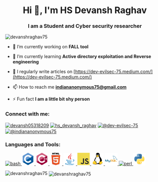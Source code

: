 <h1 align="center">Hi 👋, I'm HS Devansh Raghav</h1>
<h3 align="center">I am a Student and Cyber security researcher</h3>

<p align="left"> <img src="https://komarev.com/ghpvc/?username=devanshraghav75&label=Profile%20views&color=0e75b6&style=flat" alt="devanshraghav75" /> </p>
</a> </p>

- 🔭 I’m currently working on **FALL tool**

- 🌱 I’m currently learning **Active directory exploitation and Reverse engineering**

- 📝 I regularly write articles on [https://dev-evilsec-75.medium.com/](https://dev-evilsec-75.medium.com/)

- 📫 How to reach me **indiananonymous75@gmail.com**

- ⚡ Fun fact **I am a little bit shy person**

<h3 align="left">Connect with me:</h3>
<p align="left">
<a href="https://twitter.com/devansh05318209" target="blank"><img align="center" src="https://raw.githubusercontent.com/rahuldkjain/github-profile-readme-generator/master/src/images/icons/Social/twitter.svg" alt="devansh05318209" height="30" width="40" /></a>
<a href="https://instagram.com/hs_devansh_raghav" target="blank"><img align="center" src="https://raw.githubusercontent.com/rahuldkjain/github-profile-readme-generator/master/src/images/icons/Social/instagram.svg" alt="hs_devansh_raghav " height="30" width="40" /></a>
<a href="https://medium.com/@dev-evilsec-75" target="blank"><img align="center" src="https://raw.githubusercontent.com/rahuldkjain/github-profile-readme-generator/master/src/images/icons/Social/medium.svg" alt="@dev-evilsec-75" height="30" width="40" /></a>
<a href="https://www.hackerearth.com/@indiananonymous75" target="blank"><img align="center" src="https://raw.githubusercontent.com/rahuldkjain/github-profile-readme-generator/master/src/images/icons/Social/hackerearth.svg" alt="@indiananonymous75" height="30" width="40" /></a>
</p>

<h3 align="left">Languages and Tools:</h3>
<p align="left"> <a href="https://www.gnu.org/software/bash/" target="_blank"> <img src="https://www.vectorlogo.zone/logos/gnu_bash/gnu_bash-icon.svg" alt="bash" width="40" height="40"/> </a> <a href="https://www.cprogramming.com/" target="_blank"> <img src="https://raw.githubusercontent.com/devicons/devicon/master/icons/c/c-original.svg" alt="c" width="40" height="40"/> </a> <a href="https://www.w3schools.com/cpp/" target="_blank"> <img src="https://raw.githubusercontent.com/devicons/devicon/master/icons/cplusplus/cplusplus-original.svg" alt="cplusplus" width="40" height="40"/> </a> <a href="https://www.w3.org/html/" target="_blank"> <img src="https://raw.githubusercontent.com/devicons/devicon/master/icons/html5/html5-original-wordmark.svg" alt="html5" width="40" height="40"/> </a> <a href="https://www.java.com" target="_blank"> <img src="https://raw.githubusercontent.com/devicons/devicon/master/icons/java/java-original.svg" alt="java" width="40" height="40"/> </a> <a href="https://developer.mozilla.org/en-US/docs/Web/JavaScript" target="_blank"> <img src="https://raw.githubusercontent.com/devicons/devicon/master/icons/javascript/javascript-original.svg" alt="javascript" width="40" height="40"/> </a> <a href="https://www.linux.org/" target="_blank"> <img src="https://raw.githubusercontent.com/devicons/devicon/master/icons/linux/linux-original.svg" alt="linux" width="40" height="40"/> </a> <a href="https://www.mysql.com/" target="_blank"> <img src="https://raw.githubusercontent.com/devicons/devicon/master/icons/mysql/mysql-original-wordmark.svg" alt="mysql" width="40" height="40"/> </a> <a href="https://www.perl.org/" target="_blank"> <img src="https://api.iconify.design/logos-perl.svg" alt="perl" width="40" height="40"/> </a> <a href="https://www.python.org" target="_blank"> <img src="https://raw.githubusercontent.com/devicons/devicon/master/icons/python/python-original.svg" alt="python" width="40" height="40"/> </a> </p>

<p><img align="left" src="https://github-readme-stats.vercel.app/api/top-langs?username=devanshraghav75&show_icons=true&locale=en&layout=compact" alt="devanshraghav75" /></p>
<p>&nbsp;<img align="center" src="https://github-readme-stats.vercel.app/api?username=devanshraghav75&show_icons=true&locale=en" alt="devanshraghav75" /></p>
